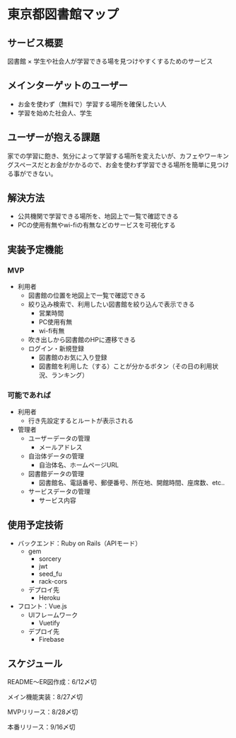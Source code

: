 # 東京都図書館マップ

## サービス概要
図書館 × 学生や社会人が学習できる場を見つけやすくするためのサービス

## メインターゲットのユーザー
- お金を使わず（無料で）学習する場所を確保したい人
- 学習を始めた社会人、学生

## ユーザーが抱える課題
家での学習に飽き、気分によって学習する場所を変えたいが、カフェやワーキングスペースだとお金がかかるので、お金を使わず学習できる場所を簡単に見つける事ができない。

## 解決方法
- 公共機関で学習できる場所を、地図上で一覧で確認できる
- PCの使用有無やwi-fiの有無などのサービスを可視化する

## 実装予定機能

### MVP
- 利用者
    - 図書館の位置を地図上で一覧で確認できる
    - 絞り込み検索で、利用したい図書館を絞り込んで表示できる
        - 営業時間
        - PC使用有無
        - wi-fi有無
    - 吹き出しから図書館のHPに遷移できる
    - ログイン・新規登録
        - 図書館のお気に入り登録
        - 図書館を利用した（する）ことが分かるボタン（その日の利用状況、ランキング）

### 可能であれば
- 利用者
    - 行き先設定するとルートが表示される
- 管理者
    - ユーザーデータの管理
        - メールアドレス
    - 自治体データの管理
        - 自治体名、ホームページURL
    - 図書館データの管理
        - 図書館名、電話番号、郵便番号、所在地、開館時間、座席数、etc..
    - サービスデータの管理
        - サービス内容

## 使用予定技術
- バックエンド：Ruby on Rails（APIモード）
    - gem
        - sorcery
        - jwt
        - seed_fu
        - rack-cors
    - デプロイ先
        - Heroku
- フロント：Vue.js
    - UIフレームワーク
        - Vuetify
    - デプロイ先
        - Firebase

## スケジュール
README〜ER図作成：6/12〆切

メイン機能実装：8/27〆切

MVPリリース：8/28〆切

本番リリース：9/16〆切